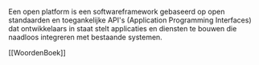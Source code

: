 Een open platform is een softwareframework gebaseerd op open standaarden en toegankelijke API's (Application Programming Interfaces) dat ontwikkelaars in staat stelt applicaties en diensten te bouwen die naadloos integreren met bestaande systemen.

[[WoordenBoek]]